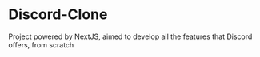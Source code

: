 # Discord-Clone
 Project powered by NextJS, aimed to develop all the features that Discord offers, from scratch
